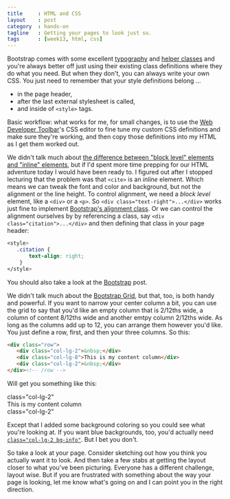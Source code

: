 ```yaml
---
title     : HTML and CSS
layout    : post
category  : hands-on
tagline   : Getting your pages to look just so.
tags      : [week13, html, css]
---
```


Bootstrap comes with some excellent [typography](http://getbootstrap.com/css/#type) and [helper classes](http://getbootstrap.com/css/#helper-classes) and you're always better off just using their existing class definitions where they do what you need. But when they don't, you can always write your own CSS. You just need to remember that your style definitions belong ...
+ in the page header, 
+ after the last external stylesheet is called,
+ and inside of `<style>` tags.

Basic workflow: what works for me, for small changes, is to use the [Web Developer Toolbar](http://chrispederick.com/work/web-developer/)'s CSS editor to fine tune my custom CSS definitions and make sure they're working, and then copy those definitions into my HTML as I get them worked out. 

We didn't talk much about [the difference between "block level" elements and "inline" elements](http://www.impressivewebs.com/difference-block-inline-css/), but if I'd spent more time prepping for our HTML adventure today I would have been ready to. I figured out after I stopped lecturing that the problem was that `<cite>` is an *inline* element. Which means we can tweak the font and color and background, but not the alignment or the line height. To control alignment, we need a *block level* element, like a `<div>` or a `<p>`. So `<div class="text-right">...</div>` works just fine to implement [Bootstrap's alignment class](http://getbootstrap.com/css/#type-alignment). Or we can control the alignment ourselves by by referencing a class, say `<div class="citation">...</div>` and then defining that class in your page header:

```css
<style>
   .citation {
       text-align: right;
    }
</style>
```

You should also take a look at the [Bootstrap](git_and_bootstrap.html) post. 

We didn't talk much about the [Bootstrap Grid](http://getbootstrap.com/css/#grid), but that, too, is both handy and powerful. If you want to narrow your center column a bit, you can use the grid to say that you'd like an empty column that is 2/12ths wide, a column of content 8/12ths wide and another emtpy column 2/12ths wide. As long as the columns add up to 12, you can arrange them however you'd like. You just define a row, first, and then your three columns. So this:

```html
<div class="row">
   <div class="col-lg-2">&nbsp;</div>
   <div class="col-lg-8">This is my content column</div>
   <div class="col-lg-2">&nbsp;</div>
</div><!-- /row -->
```
Will get you something like this: 

<div class="row">
   <div class="col-lg-2 bg-info">class="col-lg-2"</div>
   <div class="col-lg-8">This is my content column</div>
   <div class="col-lg-2 bg-info">class="col-lg-2"</div>
</div><!-- /row -->

Except that I added some background coloring so you could see what you're looking at. If you want blue backgrounds, too, you'd actually need [`class="col-lg-2 bg-info"`](http://getbootstrap.com/css/#helper-classes-backgrounds). But I bet you don't. 

So take a look at your page. Consider sketching out how you think you actually want it to look. And then take a few stabs at getting the layout closer to what you've been picturing. Everyone has a different challenge, layout wise. But if you are frustrated with something about the way your page is looking, let me know what's going on and I can point you in the right direction. 
